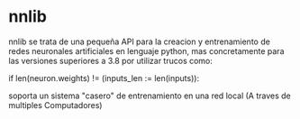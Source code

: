 # nnlib

nnlib se trata de una pequeña API para la creacion y entrenamiento de redes neuronales artificiales
en lenguaje python, mas concretamente para las versiones superiores a 3.8 por utilizar trucos como:

if len(neuron.weights) != (inputs_len := len(inputs)):

soporta un sistema "casero" de entrenamiento en una red local (A traves de multiples Computadores)
